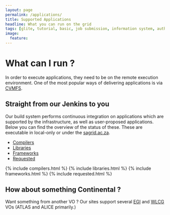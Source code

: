 ```yaml
---
layout: page
permalink: /applications/
title: Supported Applications
headline: What you can run on the grid
tags: [glite, tutorial, basic, job submission, information system, authorisation, data management]
image:
  feature:
---
```


# What can I run ?

In order to execute applications, they need to be on the remote execution environment. One of the most popular ways of delivering applications is via [CVMFS](https://cernvm.cern.ch/filesystem).

## Straight from our Jenkins to you

Our build system performs continuous integration on applications which are supported by the infrastructure, as well as user-proposed applications. Below you can find the overview of the status of these. These are executable in local-only or under the [sagrid.ac.za](https://voms.sagrid.ac.za/voms/sagrid.ac.za).

<div role="tabpanel">
  <!-- Nav tabs -->
  <ul class="nav nav-tabs" role="tablist">
    <li role="presentation"><a href="#compilers" aria-controls="compilers" role="tab" data-toggle="tab">Compilers</a></li>
    <li role="presentation"><a href="#libraries" aria-controls="libraries" role="tab" data-toggle="tab">Libraries</a></li>
    <li role="presentation"><a href="#frameworks" aria-controls="framweworks" role="tab" data-toggle="tab">Frameworks</a></li>
    <li role="presentation"><a href="#requested" aria-controls="requested" role="tab" data-toggle="tab">Requested</a></li>
  </ul>
<div class="tab-content">

{% include compilers.html %}
{% include libraries.html %}
{% include frameworks.html %}
{% include requested.html %}


</div>
</div>

## How about something Continental ?

Want something from another VO ? Our sites support several [EGI](https://wiki.egi.eu/wiki/CVMFS_Task_Force#Configurations) and [WLCG](https://wiki.egi.eu/wiki/CVMFS_Task_Force#Configurations) VOs (ATLAS and ALICE primarily.)
